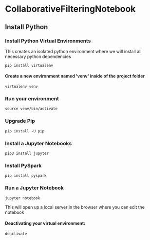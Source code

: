 # CollaborativeFilteringNotebook

## Install Python

### Install Python Virtual Environments
This creates an isolated python environment where we will install all necessary python dependencies
```
pip install virtualenv
```

#### Create a new environment named 'venv' inside of the project folder
```
virtualenv venv
```

### Run your environment
```
source venv/bin/activate
```

### Upgrade Pip
```
pip install -U pip
```
### Install a Jupyter Notebooks
```
pip3 install jupyter
```

### Install PySpark
```
pip install pyspark
```

### Run a Jupyter Notebook
```
jupyter notebook
```
This will open up a local server in the browser where you can edit the notebook


#### Deactivating your virtual environment:
```deactivate```
